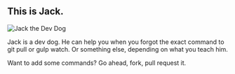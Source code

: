 ## This is Jack.
![Jack the Dev Dog](http://www.chilion.nl/cdn/jack.jpg)

Jack is a dev dog. He can help you when you forgot the exact command to git pull or gulp watch. Or something else, depending on what you teach him.

Want to add some commands? Go ahead, fork, pull request it.


